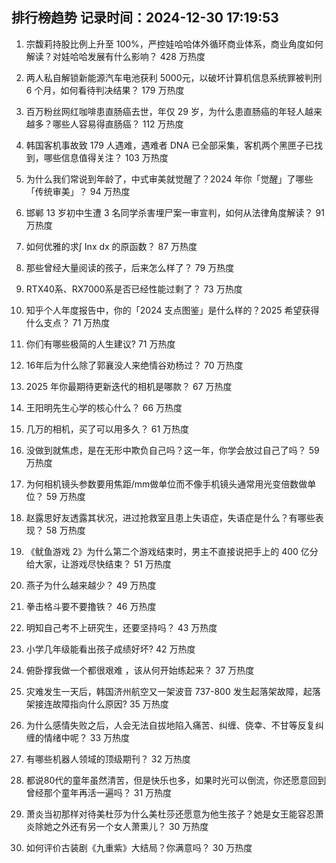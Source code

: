 
## 排行榜趋势 记录时间：2024-12-30 17:19:53
  
  1. 宗馥莉持股比例上升至 100%，严控娃哈哈体外循环商业体系，商业角度如何解读？对娃哈哈发展有什么影响？ 428 万热度
    
  2. 两人私自解锁新能源汽车电池获利 5000元，以破坏计算机信息系统罪被判刑 6 个月，如何看待判决结果？ 179 万热度
    
  3. 百万粉丝网红咖啡患直肠癌去世，年仅 29 岁，为什么患直肠癌的年轻人越来越多？哪些人容易得直肠癌？ 112 万热度
    
  4. 韩国客机事故致 179 人遇难，遇难者 DNA 已全部采集，客机两个黑匣子已找到，哪些信息值得关注？ 103 万热度
    
  5. 为什么我们常说到年龄了，中式审美就觉醒了？2024  年你「觉醒」了哪些「传统审美」？ 94 万热度
    
  6. 邯郸 13 岁初中生遭 3 名同学杀害埋尸案一审宣判，如何从法律角度解读？ 91 万热度
    
  7. 如何优雅的求∫ Inx dx 的原函数？ 87 万热度
    
  8. 那些曾经大量阅读的孩子，后来怎么样了？ 79 万热度
    
  9. RTX40系、RX7000系是否已经性能过剩了？ 73 万热度
    
  10. 知乎个人年度报告中，你的「2024 支点图鉴」是什么样的？2025 希望获得什么支点？ 71 万热度
    
  11. 你们有哪些极简的人生建议? 71 万热度
    
  12. 16年后为什么除了郭襄没人来绝情谷劝杨过？ 70 万热度
    
  13. 2025 年你最期待更新迭代的相机是哪款？ 67 万热度
    
  14. 王阳明先生心学的核心什么？ 66 万热度
    
  15. 几万的相机，买了可以用多久？ 61 万热度
    
  16. 没做到就焦虑，是在无形中欺负自己吗？这一年，你学会放过自己了吗？ 59 万热度
    
  17. 为何相机镜头参数要用焦距/mm做单位而不像手机镜头通常用光变倍数做单位？ 59 万热度
    
  18. 赵露思好友透露其状况，进过抢救室且患上失语症，失语症是什么？有哪些表现？ 58 万热度
    
  19. 《鱿鱼游戏 2》为什么第二个游戏结束时，男主不直接说把手上的 400 亿分给大家，让游戏尽快结束？ 51 万热度
    
  20. 燕子为什么越来越少？ 49 万热度
    
  21. 拳击格斗要不要撸铁？ 46 万热度
    
  22. 明知自己考不上研究生，还要坚持吗？ 43 万热度
    
  23. 小学几年级能看出孩子成绩好坏? 42 万热度
    
  24. 俯卧撑我做一个都很艰难 ，该从何开始练起来？ 37 万热度
    
  25. 灾难发生一天后，韩国济州航空又一架波音 737-800 发生起落架故障，起落架接连故障指向什么原因? 35 万热度
    
  26. 为什么感情失败之后，人会无法自拔地陷入痛苦、纠缠、侥幸、不甘等反复纠缠的情绪中呢？ 33 万热度
    
  27. 有哪些机器人领域的顶级期刊？ 32 万热度
    
  28. 都说80代的童年虽然清苦，但是快乐也多，如果时光可以倒流，你还愿意回到曾经那个童年再活一遍吗？ 31 万热度
    
  29. 萧炎当初那样对待美杜莎为什么美杜莎还愿意为他生孩子？她是女王能容忍萧炎除她之外还有另一个女人萧熏儿？ 30 万热度
    
  30. 如何评价古装剧《九重紫》大结局？你满意吗？ 30 万热度
    